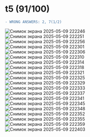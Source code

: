 # t5 (91/100)
```diff
- WRONG ANSWERS: 2, 7(1/2)
```
![Снимок экрана 2025-05-09 222246](https://github.com/user-attachments/assets/6d934dc9-0bf2-48b9-9d2c-7dd31d5d8322)
![Снимок экрана 2025-05-09 222251](https://github.com/user-attachments/assets/3a08d2b3-685e-46c2-b925-0ab9ac37df9c)
![Снимок экрана 2025-05-09 222256](https://github.com/user-attachments/assets/121cd300-39bb-48f6-9b78-1f0ff9ece209)
![Снимок экрана 2025-05-09 222301](https://github.com/user-attachments/assets/aed76662-d2ba-4c10-887d-226e3acfed3e)
![Снимок экрана 2025-05-09 222306](https://github.com/user-attachments/assets/ab495494-233f-4030-9288-4ddde12076e1)
![Снимок экрана 2025-05-09 222310](https://github.com/user-attachments/assets/66f333f2-b9f8-4d66-a3e2-c1311b1ceba6)
![Снимок экрана 2025-05-09 222314](https://github.com/user-attachments/assets/03c9eefa-adba-4a4a-9070-823cecb0a97b)
![Снимок экрана 2025-05-09 222318](https://github.com/user-attachments/assets/3240c2eb-43aa-474e-8739-7735b5e4a87d)
![Снимок экрана 2025-05-09 222321](https://github.com/user-attachments/assets/0b89d3f7-388b-4945-a33b-cd4ad1d7c6f6)
![Снимок экрана 2025-05-09 222325](https://github.com/user-attachments/assets/eefc6e2d-1d62-48c5-b271-c4bc1c781ecc)
![Снимок экрана 2025-05-09 222329](https://github.com/user-attachments/assets/39ea5faf-728b-4912-9f95-501516376da5)
![Снимок экрана 2025-05-09 222333](https://github.com/user-attachments/assets/de237eb7-26d4-4fa9-b5c2-88e6155a585e)
![Снимок экрана 2025-05-09 222337](https://github.com/user-attachments/assets/421bfe8a-2c47-429a-b6cf-264016584b9f)
![Снимок экрана 2025-05-09 222341](https://github.com/user-attachments/assets/61a33251-3a7c-4ccf-8467-ea4548a7cbd4)
![Снимок экрана 2025-05-09 222345](https://github.com/user-attachments/assets/ca852e81-d78a-4786-9609-734066e79061)
![Снимок экрана 2025-05-09 222348](https://github.com/user-attachments/assets/270d5ca5-c5d5-4ebe-8275-ff34993a625c)
![Снимок экрана 2025-05-09 222352](https://github.com/user-attachments/assets/53f8a416-df18-43cf-bfbc-294c0ec6047a)
![Снимок экрана 2025-05-09 222355](https://github.com/user-attachments/assets/e39a822b-3018-484e-9d9a-0330e792befa)
![Снимок экрана 2025-05-09 222359](https://github.com/user-attachments/assets/bb215453-2602-431b-a31c-04f31bc3b2e5)
![Снимок экрана 2025-05-09 222403](https://github.com/user-attachments/assets/0a0e153e-fb91-4e17-af94-eaa7ba173151)

